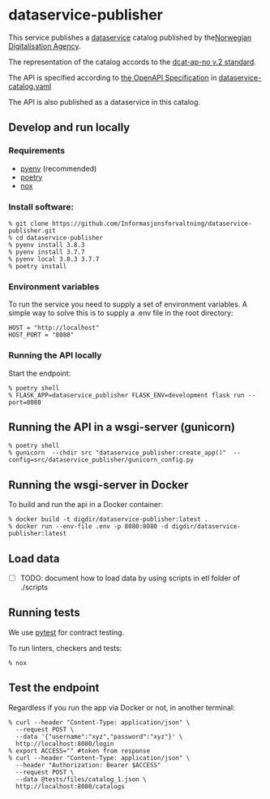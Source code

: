 # dataservice-publisher

This service publishes a [dataservice](https://www.w3.org/TR/vocab-dcat-2/#Class:Data_Service) catalog published by the[Norwegian Digitalisation Agency](https://digdir.no).

The representation of the catalog accords to the [dcat-ap-no v.2 standard](https://github.com/Informasjonsforvaltning/dcat-ap-no/tree/review).

The API is specified according to [the OpenAPI Specification](https://github.com/OAI/OpenAPI-Specification) in [dataservice-catalog.yaml](./dataservice-catalog.yaml)

The API is also published as a dataservice in this catalog.

## Develop and run locally
### Requirements
- [pyenv](https://github.com/pyenv/pyenv) (recommended)
- [poetry](https://python-poetry.org/)
- [nox](https://nox.thea.codes/en/stable/)

### Install software:
```
% git clone https://github.com/Informasjonsforvaltning/dataservice-publisher.git
% cd dataservice-publisher
% pyenv install 3.8.3
% pyenv install 3.7.7
% pyenv local 3.8.3 3.7.7
% poetry install
```
### Environment variables
To run the service you need to supply a set of environment variables. A simple way to solve this is to supply a .env file in the root directory:
```
HOST = "http://localhost"
HOST_PORT = "8080"
```
### Running the API locally
 Start the endpoint:
```
% poetry shell
% FLASK_APP=dataservice_publisher FLASK_ENV=development flask run --port=8080
```
## Running the API in a wsgi-server (gunicorn)
```
% poetry shell
% gunicorn  --chdir src "dataservice_publisher:create_app()"  --config=src/dataservice_publisher/gunicorn_config.py
```
## Running the wsgi-server in Docker
To build and run the api in a Docker container:
```
% docker build -t digdir/dataservice-publisher:latest .
% docker run --env-file .env -p 8080:8080 -d digdir/dataservice-publisher:latest
```
## Load data
 - [ ] TODO: document how to load data by using scripts in etl folder of ./scripts
## Running tests
We use [pytest](https://docs.pytest.org/en/latest/) for contract testing.

To run linters, checkers and tests:
```
% nox
```
## Test the endpoint
Regardless if you run the app via Docker or not, in another terminal:
```
% curl --header "Content-Type: application/json" \
  --request POST \
  --data '{"username":"xyz","password":"xyz"}' \
  http://localhost:8080/login
% export ACCESS="" #token from response
% curl --header "Content-Type: application/json" \
  --header "Authorization: Bearer $ACCESS"
  --request POST \
  --data @tests/files/catalog_1.json \
  http://localhost:8080/catalogs
```
